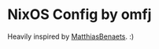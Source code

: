 # NixOS Config by omfj

Heavily inspired by [MatthiasBenaets](https://github.com/MatthiasBenaets/nixos-config). :)

